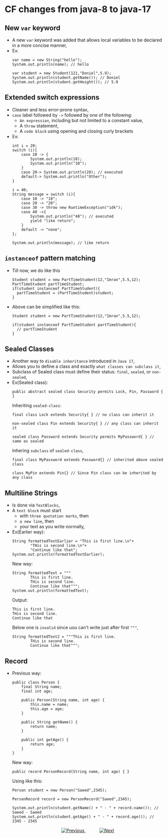 
# CF changes from java-8 to java-17

## New `var` keyword
- A new `var` keyword was added that allows local variables to be declared in a more concise manner,
- Ex:
    ```
    var name = new String("hello");
    System.out.println(name); // hello
    
    var student = new Student(121,"Doniel",5.9);
    System.out.println(student.getName()); // Doniel
    System.out.println(student.getHeight()); // 5.9
    ```

## Extended switch expressions
- Cleaner and less error-prone syntax,
- `case` label followed by `->` followed by one of the following:
  - `An expression`, including but not limited to a constant value,
  - A `throw` statement,
  - A `code block` using opening and closing curly brackets
- Ex:
    ```
    int i = 20;
    switch (i){
        case 10 -> {
            System.out.println(10);
            System.out.println("10");
        }
        case 20-> System.out.println(20); // executed
        default-> System.out.println("Other");
    }
    
    i = 40;
    String message = switch (i){
        case 10 -> "10";
        case 20 -> "20";
        case 30 -> throw new RuntimeException("idk");
        case 40 ->{
            System.out.println("40"); // executed
            yield "like return";
        }
        default -> "none";
    };
    
    System.out.println(message); // like return
    ```

## `instanceof` pattern matching
- Till now, we do like this
  ```
  Student student = new PartTimeStudent(12,"Imran",5.5,12);
  PartTimeStudent partTimeStudent;
  if(student instanceof PartTimeStudent){
    partTimeStudent = (PartTimeStudent)student; 
  }
  ```
- Above can be simplified like this:
  ```
  Student student = new PartTimeStudent(12,"Imran",5.5,12);
          
  if(student instanceof PartTimeStudent partTimeStudent){
    // partTimeStudent
  }
  ```

## Sealed Classes
- Another way to `disable inheritance` introduced in `Java 17`,
- Allows you to define a class and exactly `what classes can subclass it`,
- Subclass of Sealed class must define their status: `final`, `sealed`, or `non-sealed`,
- Ex(Sealed class):
  ```
  public abstract sealed class Security permits Lock, Pin, Password { }
  ```
  Inheriting `sealed-class`:
  ```
  final class Lock extends Security{ } // no class can inherit it

  non-sealed class Pin extends Security{ } // any class can inherit it

  sealed class Password extends Security permits MyPassword{ } // same as sealed
  ```
  Inhering `subclass` of `sealed-class`,
  ```
  final class MyPassword extends Password{} // inherited above sealed class
  
  class MyPin extends Pin{} // Since Pin class can be inherited by any class
  ```
  
## Multiline Strings
- Is done via `TextBlocks`,
- A `text block` must start
  - with `three quotation marks`, then
  - `a new line`, then 
  - your text as you write normally,
- Ex(Earlier way):
  ```
  String formattedTextEarlier = "This is first line.\n"+
          "THis is second line.\n"+
          "Continue like that";
  System.out.println(formattedTextEarlier);
  ```
  New way:
  ```
  String formattedText = """
          This is first line.
          THis is second line.
          Continue like that""";
  System.out.println(formattedText);
  ```
  Output:
  ```
  This is first line.
  THis is second line.
  Continue like that
  ```
  Below one is `invalid` since uou can't write just after first `"""`,
  ```
  String formattedText2 = """This is first line.
          THis is second line.
          Continue like that""";
  ```


## Record
- Previous way:
  ```
  public class Person {
      final String name;
      final int age;
  
      public Person(String name, int age) {
          this.name = name;
          this.age = age;
      }
  
      public String getName() {
          return name;
      }
  
      public int getAge() {
          return age;
      }
  }
  ```
  New way:
  ```
  public record PersonRecord(String name, int age) { }
  ```
  Using like this:
  ```
  Person student = new Person("Saeed",2345);
  
  PersonRecord record = new PersonRecord("Saeed",2345);
  
  System.out.println(student.getName() + " - " + record.name()); // Saeed - Saeed
  System.out.println(student.getAge() + " - " + record.age()); // 2345 - 2345
  ```

    <!-- bottom_nav_bar_1243 -->
    <div align="center">
    <a href="../enum/">
        <img src="https://img.shields.io/badge/◀%20Previous-blue?style=for-the-badge" alt="Previous">
    </a>
    &nbsp;&nbsp;&nbsp;&nbsp;&nbsp;&nbsp;&nbsp;&nbsp;&nbsp;&nbsp;
    <a href="../qna/">
        <img src="https://img.shields.io/badge/Next%20▶-blue?style=for-the-badge" alt="Next">
    </a>
    </div>
    <!-- bottom_nav_bar_1243 -->
    